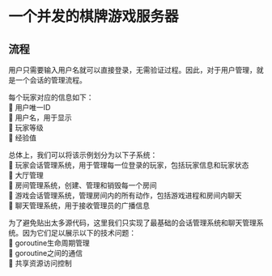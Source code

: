 # 一个并发的棋牌游戏服务器  

## 流程  

用户只需要输入用户名就可以直接登录，无需验证过程。因此，对于用户管理，就是一个会话的管理流程。  

每个玩家对应的信息如下：  
 用户唯一ID  
 用户名，用于显示  
 玩家等级  
 经验值  

总体上，我们可以将该示例划分为以下子系统：  
 玩家会话管理系统，用于管理每一位登录的玩家，包括玩家信息和玩家状态  
 大厅管理  
 房间管理系统，创建、管理和销毁每一个房间  
 游戏会话管理系统，管理房间内的所有动作，包括游戏进程和房间内聊天  
 聊天管理系统，用于接收管理员的广播信息  

为了避免贴出太多源代码，这里我们只实现了最基础的会话管理系统和聊天管理系统。因为它们足以展示以下的技术问题：  
 goroutine生命周期管理  
 goroutine之间的通信  
 共享资源访问控制  